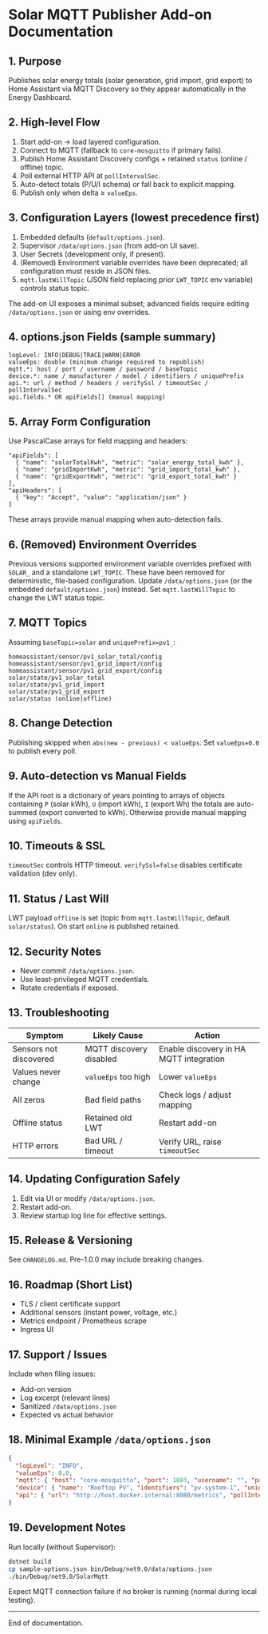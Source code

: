 # Solar MQTT Publisher Add-on Documentation

## 1. Purpose

Publishes solar energy totals (solar generation, grid import, grid export) to Home Assistant via MQTT Discovery so they appear automatically in the Energy Dashboard.

## 2. High-level Flow

1. Start add-on → load layered configuration.
2. Connect to MQTT (fallback to `core-mosquitto` if primary fails).
3. Publish Home Assistant Discovery configs + retained `status` (online / offline) topic.
4. Poll external HTTP API at `pollIntervalSec`.
5. Auto-detect totals (P/U/I schema) or fall back to explicit mapping.
6. Publish only when delta ≥ `valueEps`.

## 3. Configuration Layers (lowest precedence first)

1. Embedded defaults (`default/options.json`).
2. Supervisor `/data/options.json` (from add-on UI save).
3. User Secrets (development only, if present).
4. (Removed) Environment variable overrides have been deprecated; all configuration must reside in JSON files.
5. `mqtt.lastWillTopic` (JSON field replacing prior `LWT_TOPIC` env variable) controls status topic.

The add-on UI exposes a minimal subset; advanced fields require editing `/data/options.json` or using env overrides.

## 4. options.json Fields (sample summary)

```text
logLevel: INFO|DEBUG|TRACE|WARN|ERROR
valueEps: double (minimum change required to republish)
mqtt.*: host / port / username / password / baseTopic
device.*: name / manufacturer / model / identifiers / uniquePrefix
api.*: url / method / headers / verifySsl / timeoutSec / pollIntervalSec
api.fields.* OR apiFields[] (manual mapping)
```

## 5. Array Form Configuration

Use PascalCase arrays for field mapping and headers:

```jsonc
"apiFields": [
  { "name": "solarTotalKwh", "metric": "solar_energy_total_kwh" },
  { "name": "gridImportKwh", "metric": "grid_import_total_kwh" },
  { "name": "gridExportKwh", "metric": "grid_export_total_kwh" }
],
"apiHeaders": [
  { "key": "Accept", "value": "application/json" }
]
```

These arrays provide manual mapping when auto-detection fails.

## 6. (Removed) Environment Overrides

Previous versions supported environment variable overrides prefixed with `SOLAR_` and a standalone `LWT_TOPIC`. These have been removed for deterministic, file-based configuration. Update `/data/options.json` (or the embedded `default/options.json`) instead. Set `mqtt.lastWillTopic` to change the LWT status topic.

## 7. MQTT Topics

Assuming `baseTopic=solar` and `uniquePrefix=pv1_`:

```text
homeassistant/sensor/pv1_solar_total/config
homeassistant/sensor/pv1_grid_import/config
homeassistant/sensor/pv1_grid_export/config
solar/state/pv1_solar_total
solar/state/pv1_grid_import
solar/state/pv1_grid_export
solar/status (online|offline)
```

## 8. Change Detection

Publishing skipped when `abs(new - previous) < valueEps`. Set `valueEps=0.0` to publish every poll.

## 9. Auto-detection vs Manual Fields

If the API root is a dictionary of years pointing to arrays of objects containing `P` (solar kWh), `U` (import kWh), `I` (export Wh) the totals are auto-summed (export converted to kWh). Otherwise provide manual mapping using `apiFields`.

## 10. Timeouts & SSL

`timeoutSec` controls HTTP timeout. `verifySsl=false` disables certificate validation (dev only).

## 11. Status / Last Will

LWT payload `offline` is set (topic from `mqtt.lastWillTopic`, default `solar/status`). On start `online` is published retained.

## 12. Security Notes

- Never commit `/data/options.json`.
- Use least-privileged MQTT credentials.
- Rotate credentials if exposed.

## 13. Troubleshooting

| Symptom | Likely Cause | Action |
|---------|--------------|--------|
| Sensors not discovered | MQTT discovery disabled | Enable discovery in HA MQTT integration |
| Values never change | `valueEps` too high | Lower `valueEps` |
| All zeros | Bad field paths | Check logs / adjust mapping |
| Offline status | Retained old LWT | Restart add-on |
| HTTP errors | Bad URL / timeout | Verify URL, raise `timeoutSec` |

## 14. Updating Configuration Safely

1. Edit via UI or modify `/data/options.json`.
2. Restart add-on.
3. Review startup log line for effective settings.

## 15. Release & Versioning

See `CHANGELOG.md`. Pre-1.0.0 may include breaking changes.

## 16. Roadmap (Short List)

- TLS / client certificate support
- Additional sensors (instant power, voltage, etc.)
- Metrics endpoint / Prometheus scrape
- Ingress UI

## 17. Support / Issues

Include when filing issues:

- Add-on version
- Log excerpt (relevant lines)
- Sanitized `/data/options.json`
- Expected vs actual behavior

## 18. Minimal Example `/data/options.json`

```json
{
  "logLevel": "INFO",
  "valueEps": 0.0,
  "mqtt": { "host": "core-mosquitto", "port": 1883, "username": "", "password": "", "baseTopic": "solar" },
  "device": { "name": "Rooftop PV", "identifiers": "pv-system-1", "uniquePrefix": "pv1_" },
  "api": { "url": "http://host.docker.internal:8080/metrics", "pollIntervalSec": 60, "timeoutSec": 10 }
}
```

## 19. Development Notes

Run locally (without Supervisor):

```bash
dotnet build
cp sample-options.json bin/Debug/net9.0/data/options.json
./bin/Debug/net9.0/SolarMqtt
```

Expect MQTT connection failure if no broker is running (normal during local testing).

---
End of documentation.
